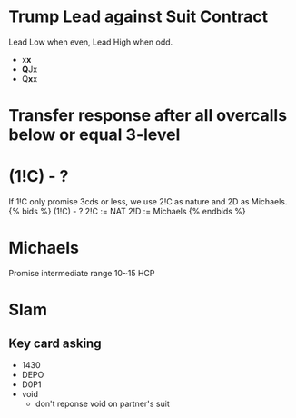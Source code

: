 # Trump Lead against Suit Contract

Lead Low when even, Lead High when odd.
- x**x**
- **Q**Jx
- Q**x**x


# Transfer response after all overcalls below or equal 3-level


# (1!C) - ?
If 1!C only promise 3cds or less, we use 2!C as nature and 2D as Michaels.
{% bids %}
(1!C) - ?
2!C := NAT
2!D := Michaels
{% endbids %}


# Michaels
Promise intermediate range 10~15 HCP


# Slam
## Key card asking
- 1430
- DEPO
- D0P1
- void
    + don't reponse void on partner's suit
